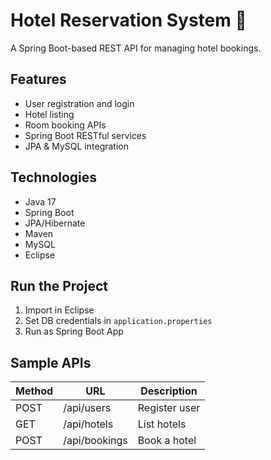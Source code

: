 # Hotel Reservation System 🏨

A Spring Boot-based REST API for managing hotel bookings.

## Features
- User registration and login
- Hotel listing
- Room booking APIs
- Spring Boot RESTful services
- JPA & MySQL integration

## Technologies
- Java 17
- Spring Boot
- JPA/Hibernate
- Maven
- MySQL
- Eclipse

## Run the Project

1. Import in Eclipse
2. Set DB credentials in `application.properties`
3. Run as Spring Boot App

## Sample APIs

| Method | URL               | Description         |
|--------|------------------|---------------------|
| POST   | /api/users       | Register user       |
| GET    | /api/hotels      | List hotels         |
| POST   | /api/bookings    | Book a hotel        |
